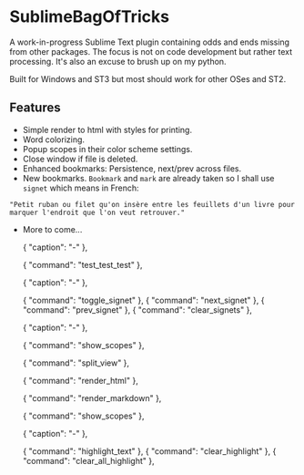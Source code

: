 # SublimeBagOfTricks
A work-in-progress Sublime Text plugin containing odds and ends missing from other packages.
The focus is not on code development but rather text processing. It's also an excuse to brush up on my python.

Built for Windows and ST3 but most should work for other OSes and ST2.

## Features
- Simple render to html with styles for printing.
- Word colorizing.
- Popup scopes in their color scheme settings.
- Close window if file is deleted.
- Enhanced bookmarks: Persistence, next/prev across files.
- New bookmarks. `Bookmark` and `mark` are already taken so I shall use `signet` which means in French:
```
"Petit ruban ou filet qu'on insère entre les feuillets d'un livre pour marquer l'endroit que l'on veut retrouver."
```
- More to come...



    { "caption": "-" },

    { "command": "test_test_test" },

    { "caption": "-" },

    { "command": "toggle_signet" },
    { "command": "next_signet" },
    { "command": "prev_signet" },
    { "command": "clear_signets" },

    { "caption": "-" },

    { "command": "show_scopes" },

    { "command": "split_view" },

    { "command": "render_html" },

    { "command": "render_markdown" },

    { "command": "show_scopes" },

    { "caption": "-" },

    { "command": "highlight_text" },
    { "command": "clear_highlight" },
    { "command": "clear_all_highlight" },


